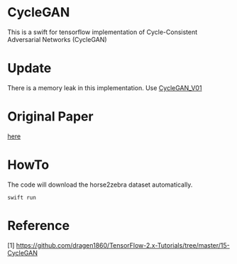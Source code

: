 # CycleGAN

This is a swift for tensorflow implementation of Cycle-Consistent Adversarial Networks (CycleGAN)

# Update

There is a memory leak in this implementation. Use 
[CycleGAN_V01](https://github.com/shareeff/Swift4TF_Examples/tree/master/CycleGAN_V01)


# Original Paper

[here](https://arxiv.org/pdf/1703.10593.pdf)

# HowTo

The code will download the horse2zebra dataset automatically.

```
swift run 
```

#  Reference

[1] https://github.com/dragen1860/TensorFlow-2.x-Tutorials/tree/master/15-CycleGAN
